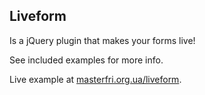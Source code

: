 Liveform 
--------

Is a jQuery plugin that makes your forms live!

See included examples for more info.

Live example at [masterfri.org.ua/liveform](http://masterfri.org.ua/liveform/).
